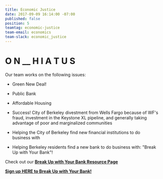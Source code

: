 ```yaml
---
title: Economic Justice
date: 2017-09-09 16:14:00 -07:00
published: false
position: 5
teamtag: economic-justice
team-email: economics
team-slack: economic_justice
---
```


# **O N __  H I A T U S** 

Our team works on the following issues:

+ Green New Deal!
+ Public Bank
+ Affordable Housing

+ Success! City of Berkeley divestment from Wells Fargo because of WF's fraud, investment in the Keystone XL pipeline, and generally taking advantage of poor and marginalized communities
+ Helping the City of Berkeley find new financial institutions to do business with
+ Helping Berkeley residents find a new bank to do business with: "Break Up with Your Bank"!

Check out our **[Break Up with Your Bank Resource Page](https://www.indivisibleberkeley.org/update/break-up-with-your-bank-resource-page)** 

**[Sign up HERE to Break Up with Your Bank!](https://goo.gl/9D2FME)**
